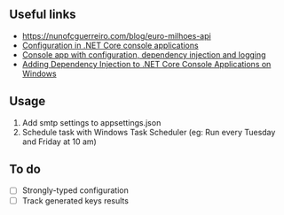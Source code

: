 ## Useful links
- https://nunofcguerreiro.com/blog/euro-milhoes-api
- [Configuration in .NET Core console applications](https://blog.hildenco.com/2020/05/configuration-in-net-core-console.html)
- [Console app with configuration, dependency injection and logging](https://emanuelpaul.net/2019/06/03/console-app-with-configuration-dependency-injection-and-logging/)
- [Adding Dependency Injection to .NET Core Console Applications on Windows](https://dev.to/ballcapz/adding-dependency-injection-to-net-core-console-applications-on-windows-3pm0)

## Usage
1. Add smtp settings to appsettings.json
2. Schedule task with Windows Task Scheduler (eg: Run every Tuesday and Friday at 10 am)

## To do
- [ ] Strongly-typed configuration
- [ ] Track generated keys results
